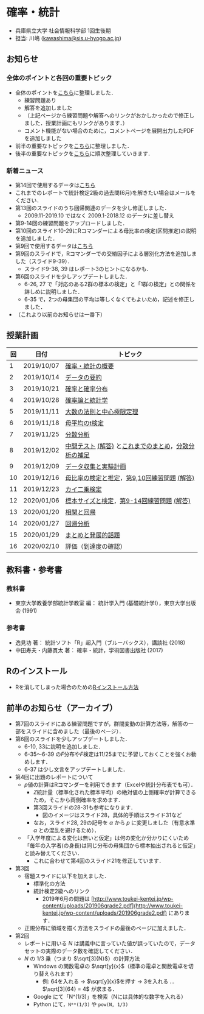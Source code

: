 # 確率・統計

- 兵庫県立大学 社会情報科学部 1回生後期
- 担当: 川嶋 (kawashima@sis.u-hyogo.ac.jp)

## お知らせ

### 全体のポイントと各回の重要トピック

- 全体のポイントを[こちら](keypoints)に整理しました．
  - 練習問題あり
  - 解答を追加しました
  - （上記ページから練習問題や解答へのリンクがおかしかったので修正しました．授業計画にもリンクがあります．）
  - コメント機能がない場合のために，コメントページを展開出力したPDFを追加しました
- 前半の重要なトピックを[こちら](keytopics1)に整理しました．
- 後半の重要なトピックを[こちら](keytopics2)に順次整理していきます．

### 新着ニュース

- 第14回で使用するデータは[こちら](data/README.md)
- これまでのレポートで統計検定2級の過去問(6月)を解きたい場合はメールをください．
- 第13回のスライドのうち回帰関連のデータを少し修正しました．
  - 2009.11-2019.10 ではなく 2009.1-2018.12 のデータに差し替え
- 第9-14回の練習問題をアップロードしました．
- 第10回のスライド10-29にRコマンダーによる母比率の検定(区間推定)の説明を追加しました．
- 第9回で使用するデータは[こちら](data/README.md)
- 第9回のスライドで，Rコマンダーでの交絡因子による層別化方法を追加しました（スライド9-39）．
  - スライド9-38, 39 はレポート3のヒントになるかも．
- 第6回のスライドを少しアップデートしました．
  - 6-26, 27 で「対応のある2群の標本の検定」と「1群の検定」との関係を詳しめに説明しました．
  - 6-35 で，2つの母集団の平均は等しくなくてもよいため，記述を修正しました．
- （これより以前のお知らせは一番下）

## 授業計画

|回 |日付 |トピック|
|---|---|---|
|1 |2019/10/07 |[確率・統計の概要](slide/ProbStat2019_01.pdf) |
|2 |2019/10/14 |[データの要約](slide/ProbStat2019_02.pdf) |
|3 |2019/10/21 |[確率と確率分布](slide/ProbStat2019_03.pdf) |
|4 |2019/10/28 |[確率論と統計学](slide/ProbStat2019_04.pdf) |
|5 |2019/11/11 |[大数の法則と中心極限定理](slide/ProbStat2019_05.pdf) |
|6 |2019/11/18 |[母平均のt検定](slide/ProbStat2019_06.pdf) |
|7 |2019/11/25 |[分散分析](slide/ProbStat2019_07.pdf) |
|8 |2019/12/02 |[中間テスト](exercise/exam1.pdf) [(解答)](exercise/exam1_answer.pdf) と[これまでのまとめ](slide/ProbStat2019_中間テスト-フィードバック.pdf)，[分散分析の補足](slide/ProbStat2019_08.pdf) |
|9 |2019/12/09 |[データ収集と実験計画](slide/ProbStat2019_09.pdf) |
|10|2019/12/16 |[母比率の検定と推定](slide/ProbStat2019_10.pdf)，[第9,10回練習問題](exercise/ex9-10.pdf) [(解答)](exercise/ex9-10_answer.pdf)|
|11|2019/12/23 |[カイ二乗検定](slide/ProbStat2019_11.pdf) |
|12|2020/01/06 |[標本サイズと検定](slide/ProbStat2019_12.pdf)，[第9-14回練習問題](exercise/ex9-14.pdf) [(解答)](exercise/ex9-14_answer.pdf)|
|13|2020/01/20 |[相関と回帰](slide/ProbStat2019_13.pdf) |
|14|2020/01/27 |[回帰分析](slide/ProbStat2019_14.pdf) |
|15|2020/01/29 |[まとめと発展的話題](slide/ProbStat2019_15.pdf) |
|16|2020/02/10 |評価（到達度の確認）|

## 教科書・参考書

### 教科書

- 東京大学教養学部統計学教室 編： 統計学入門 (基礎統計学Ⅰ），東京大学出版会 (1991)

### 参考書

- 逸見功 著： 統計ソフト「R」超入門（ブルーバックス），講談社 (2018)
- 中田寿夫・内藤貫太 著： 確率・統計，学術図書出版社 (2017)

## Rのインストール

- Rを消してしまった場合のための[Rインストール方法](install-r)

## 前半のお知らせ（アーカイブ）

- 第7回のスライドにある練習問題ですが，群間変動の計算方法等，解答の一部をスライドに含めました（最後のページ）．
- 第6回のスライドを少しアップデートしました．
  - 6-10, 33に説明を追加しました．
  - 6-35～6-39 の$F$分布や$F$検定は11/25までに予習しておくことを強くお勧めします．
  - 6-37 は少し文言をアップデートしました．
- 第4回に出題のレポートについて
  - $p$値の計算はRコマンダーを利用できます（Excelや統計分布表でも可）．
    - $Z$統計量（標準化された標本平均）の絶対値の上側確率が計算できるため，そこから両側確率を求めます．
    - 第3回スライドの28-31も参考になります．
      - 図のイメージはスライド28，具体的手順はスライド31など
    - なお，スライド28, 29の記号を $\alpha$ から $p$ に変更しました（有意水準 $\alpha$ との混乱を避けるため）．
  - 「入学年度による変化は無いと仮定」は何の変化か分かりにくいため「毎年の入学者(の身長)は同じ分布の母集団から標本抽出されると仮定」と読み替えてください．
    - これに合わせて第4回のスライド21を修正しています．
- 第3回
  - 宿題スライドに以下を加えました．
    - 標準化の方法
    - 統計検定2級へのリンク
      - 2019年6月の問題は [http://www.toukei-kentei.jp/wp-content/uploads/201906grade2.pdf](http://www.toukei-kentei.jp/wp-content/uploads/201906grade2.pdf) にあります．
  - 正規分布に領域を描く方法をスライドの最後のページに加えました．
- 第2回
  - レポートに用いる $N$ は講義中に言っていた値が誤っていたので，データセットの実際のデータ数を確認してください．
  - $N$ の 1/3 乗（つまり $\sqrt[3]{N}$）の計算方法
    - Windows の関数電卓の $\sqrt[y]{x}$（標準の電卓と関数電卓を切り替えられます）
      - 例: 64を入れる $\rightarrow$ $\sqrt[y]{x}$を押す $\rightarrow$ 3を入れる ... $\sqrt[3]{64} = 4$ が求まる．
    - Google  にて「N^(1/3)」を検索（Nには具体的な数字を入れる）
    - Python にて，`N**(1/3)` や `pow(N, 1/3)`

